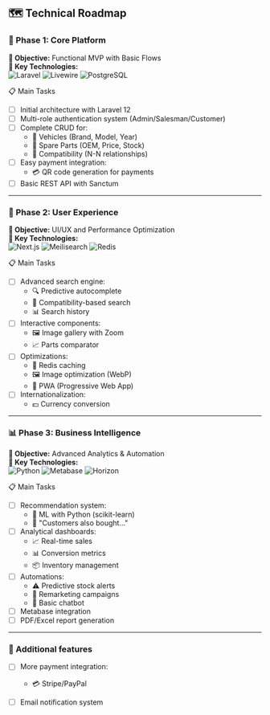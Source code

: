 
## 🗺️ Technical Roadmap

### 🌟 Phase 1: Core Platform
**🚀 Objective:** Functional MVP with Basic Flows  
**🔧 Key Technologies:**  
![Laravel](https://img.shields.io/badge/Laravel-FF2D20?style=flat&logo=laravel&logoColor=white)
![Livewire](https://img.shields.io/badge/Livewire-4E5AEE?style=flat&logo=livewire&logoColor=white)
![PostgreSQL](https://img.shields.io/badge/PostgreSQL-316192?style=flat&logo=postgresql&logoColor=white)

📋 Main Tasks

- [ ] Initial architecture with Laravel 12
- [ ] Multi-role authentication system (Admin/Salesman/Customer)
- [ ] Complete CRUD for:
  - 🚗 Vehicles (Brand, Model, Year)
  - 🔩 Spare Parts (OEM, Price, Stock)
  - 🔄 Compatibility (N-N relationships)
- [ ] Easy payment integration:
  - 💳 QR code generation for payments
- [ ] Basic REST API with Sanctum

---

### 🎨 Phase 2: User Experience
**🚀 Objective:** UI/UX and Performance Optimization  
**🔧 Key Technologies:**  
![Next.js](https://img.shields.io/badge/NextJs-000000?style=flat&logo=next.js&logoColor=white)
![Meilisearch](https://img.shields.io/badge/Meilisearch-000000?style=flat&logo=meilisearch&logoColor=white)
![Redis](https://img.shields.io/badge/Redis-DC382D?style=flat&logo=redis&logoColor=white)

📋 Main Tasks

- [ ] Advanced search engine:
  - 🔍 Predictive autocomplete
  - 🎯 Compatibility-based search
  - 📊 Search history
- [ ] Interactive components:
  - 🖼️ Image gallery with Zoom
  - 📈 Parts comparator
- [ ] Optimizations:
  - 🚀 Redis caching
  - 🖼️ Image optimization (WebP)
  - 📱 PWA (Progressive Web App)
- [ ] Internationalization:
  - 💵 Currency conversion

---

### 📊 Phase 3: Business Intelligence
**🚀 Objective:** Advanced Analytics & Automation  
**🔧 Key Technologies:**  
![Python](https://img.shields.io/badge/Python-3776AB?style=flat&logo=python&logoColor=white)
![Metabase](https://img.shields.io/badge/Metabase-509EE3?style=flat&logo=metabase&logoColor=white)
![Horizon](https://img.shields.io/badge/Laravel_Horizon-FF2D20?style=flat&logo=laravel&logoColor=white)

📋 Main Tasks

- [ ] Recommendation system:
  - 🤖 ML with Python (scikit-learn)
  - 🔄 "Customers also bought..."
- [ ] Analytical dashboards:
  - 📈 Real-time sales
  - 📊 Conversion metrics
  - 📦 Inventory management
- [ ] Automations:
  - ⚠️ Predictive stock alerts
  - 📧 Remarketing campaigns
  - 🤖 Basic chatbot
- [ ] Metabase integration
- [ ] PDF/Excel report generation

---

### 💼 Additional features
- [ ] More payment integration:
  - 💳 Stripe/PayPal
- [ ] Email notification system

